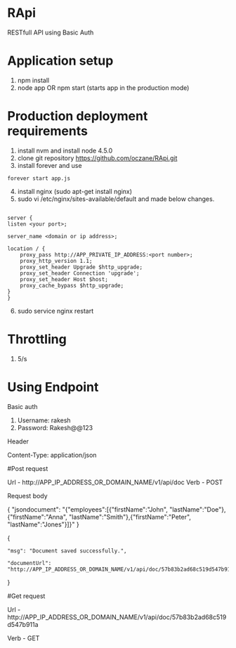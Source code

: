 # RApi
RESTfull API using Basic Auth

# Application setup

1. npm install
2. node app OR npm start (starts app in the production mode)

# Production deployment requirements

1. install nvm and install node 4.5.0
2. clone git repository https://github.com/oczane/RApi.git
3. install forever and use
  ```
  forever start app.js

  ```
4. install nginx (sudo apt-get install nginx)
5. sudo vi /etc/nginx/sites-available/default and made below changes.

```

server {
listen <your port>;

server_name <domain or ip address>;

location / {
    proxy_pass http://APP_PRIVATE_IP_ADDRESS:<port number>;
    proxy_http_version 1.1;
    proxy_set_header Upgrade $http_upgrade;
    proxy_set_header Connection 'upgrade';
    proxy_set_header Host $host;
    proxy_cache_bypass $http_upgrade;
}
}

```

6. sudo service nginx restart

# Throttling

1. 5/s

# Using Endpoint

Basic auth

1. Username: rakesh
2. Password: Rakesh@@123


Header

Content-Type: application/json

#Post request

Url - http://APP_IP_ADDRESS_OR_DOMAIN_NAME/v1/api/doc
Verb - POST

Request body

{
  "jsondocument": "{\"employees\":[{\"firstName\":\"John\", \"lastName\":\"Doe\"},{\"firstName\":\"Anna\", \"lastName\":\"Smith\"},{\"firstName\":\"Peter\", \"lastName\":\"Jones\"}]}"
}

{

	"msg": "Document saved successfully.",

	"documentUrl": "http://APP_IP_ADDRESS_OR_DOMAIN_NAME/v1/api/doc/57b83b2ad68c519d547b911a"

}

#Get request

Url - http://APP_IP_ADDRESS_OR_DOMAIN_NAME/v1/api/doc/57b83b2ad68c519d547b911a

Verb - GET
